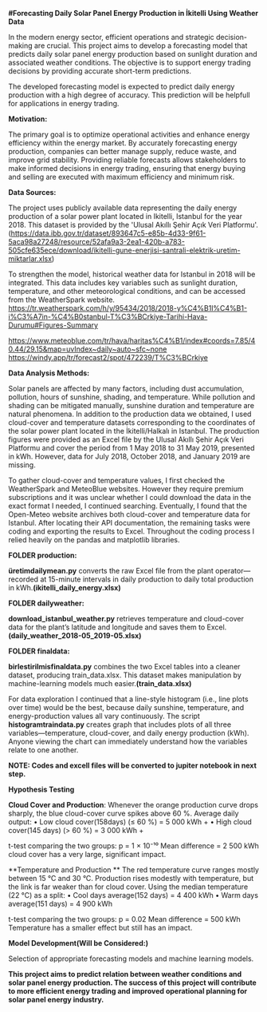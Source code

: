 **#Forecasting Daily Solar Panel Energy Production in İkitelli Using Weather Data**


In the modern energy sector, efficient operations and strategic decision-making are crucial. This project aims to develop a forecasting model that predicts daily solar panel energy production based on sunlight duration and associated weather conditions. The objective is to support energy trading decisions by providing accurate short-term predictions.

The developed forecasting model is expected to predict daily energy production with a high degree of accuracy. This prediction will be helpfull for applications in energy trading.

**Motivation:**

The primary goal is to optimize operational activities and enhance energy efficiency within the energy market. By accurately forecasting energy production, companies can better manage supply, reduce waste, and improve grid stability. 
Providing reliable forecasts allows stakeholders to make informed decisions in energy trading, ensuring that energy buying and selling are executed with maximum efficiency and minimum risk.

**Data Sources:**

The project uses publicly available data representing the daily energy production of a solar power plant located in Ikitelli, Istanbul for the year 2018. This dataset is provided by the 'Ulusal Akıllı Şehir Açık Veri Platformu'.
(https://data.ibb.gov.tr/dataset/893647c5-e85b-4d33-9f61-5aca98a27248/resource/52afa9a3-2ea1-420b-a783-505cfe635ece/download/ikitelli-gune-enerjisi-santrali-elektrik-uretim-miktarlar.xlsx)

To strengthen the model, historical weather data for Istanbul in 2018 will be integrated. This data includes key variables such as sunlight duration, temperature, and other meteorological conditions, and can be accessed from the WeatherSpark website.
https://tr.weatherspark.com/h/y/95434/2018/2018-y%C4%B1l%C4%B1-i%C3%A7in-%C4%B0stanbul-T%C3%BCrkiye-Tarihi-Hava-Durumu#Figures-Summary

https://www.meteoblue.com/tr/hava/haritas%C4%B1/index#coords=7.85/40.44/29.15&map=uvIndex~daily~auto~sfc~none
https://windy.app/tr/forecast2/spot/472239/T%C3%BCrkiye

**Data Analysis Methods:**

Solar panels are affected by many factors, including dust accumulation, pollution, hours of sunshine, shading, and temperature. While pollution and shading can be mitigated manually, sunshine duration and temperature are natural phenomena. In addition to the production data we obtained, I used cloud-cover and temperature datasets corresponding to the coordinates of the solar power plant located in the İkitelli/Halkalı  in Istanbul. The production figures were provided as an Excel file by the Ulusal Akıllı Şehir Açık Veri Platformu and cover the period from 1 May 2018 to 31 May 2019, presented in kWh. However, data for July 2018, October 2018, and January 2019 are missing.

To gather cloud-cover and temperature values, I first checked the WeatherSpark and MeteoBlue websites. However they require premium subscriptions and it was unclear whether I could download the data in the exact format I needed, I continued searching. Eventually, I found that the Open-Meteo website archives both cloud-cover and temperature data for Istanbul. After locating their API documentation, the remaining tasks were coding and exporting the results to Excel. Throughout the coding process I relied heavily on the pandas and matplotlib libraries.

**FOLDER production:**


**üretimdailymean.py** converts the raw Excel file from the plant operator—recorded at 15-minute intervals in daily production to daily total production in kWh.**(ikitelli_daily_energy.xlsx)**


**FOLDER dailyweather:**


**download_istanbul_weather.py** retrieves temperature and cloud-cover data for the plant’s latitude and longitude and saves them to Excel.**(daily_weather_2018-05_2019-05.xlsx)**

**FOLDER finaldata:**


**birlestirilmisfinaldata.py** combines the two Excel tables into a cleaner dataset, producing train_data.xlsx. This dataset makes manipulation by machine-learning models much easier.**(train_data.xlsx)**

For data exploration I continued that a line-style histogram (i.e., line plots over time) would be the best, because daily sunshine, temperature, and energy-production values all vary continuously. The script **histogramtraindata.py** creates graph that includes plots of all three variables—temperature, cloud-cover, and daily energy production (kWh). Anyone viewing the chart can immediately understand how the variables relate to one another.

**NOTE: Codes and excell files will be converted to jupiter notebook in next step.**

**Hypothesis Testing**

**Cloud Cover and Production**: Whenever the orange production curve drops sharply, the blue cloud-cover curve spikes above 60 %. 
Average daily output:
• Low cloud cover(158days) (≤ 60 %) = 5 000 kWh +
• High cloud cover(145 days) (> 60 %) = 3 000 kWh +

 t-test comparing the two groups: p = 1 × 10⁻¹⁰
 Mean difference = 2 500 kWh
 cloud cover has a very large, significant impact.

**Temperature and Production **
The red temperature curve ranges mostly between 15 °C and 30 °C. Production rises modestly with temperature, but the link is far weaker than for cloud cover.
Using the median temperature (22 °C) as a split:
• Cool days average(152 days) = 4 400 kWh
• Warm days average(151 days) = 4 900 kWh

t-test comparing the two groups: p = 0.02
Mean difference = 500 kWh
Temperature has a smaller effect but still has an impact.

**Model Development(Will be Considered:)**

Selection of appropriate forecasting models and machine learning models.


**This project aims to predict relation between weather conditions and solar panel energy production. The success of this project will contribute to more efficient energy trading and improved operational planning for solar panel energy industry.**



